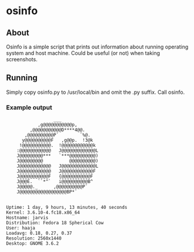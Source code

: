 # osinfo

## About
Osinfo is a simple script that prints out information about running operating
system and host machine. Could be useful (or not) when taking screenshots.

## Running
Simply copy osinfo.py to /usr/local/bin and omit the .py suffix. Call osinfo.

### Example output
                      ___                        
                ,g@@@@@@@@@@@p,                  
             ,@@@@@@@@@@@D****4@@.               
           ,@@@@@@@@@@P`        `%@.             
          y@@@@@@@@@@F   ,g@@p.  !3@k            
         !@@@@@@@@@@@.  !@@@@@@@@@@@@k           
        :@@@@@@@@@@@@   J@@@@@@@@@@@@@L          
        J@@@@@@@@@***   `***@@@@@@@@@@)          
        J@@@@@@@@@          @@@@@@@@@@)          
        J@@@@@@@@@@@@   J@@@@@@@@@@@@@L          
        J@@@@@@@@@@@@   J@@@@@@@@@@@@F           
        J@@@@@@@@@@@F   {@@@@@@@@@@@F            
        J@@@E.  ``*^`   i@@@@@@@@@@B^            
        J@@@@@._      ,@@@@@@@@@@P`              
        J@@@@@@@@@@@@@@@@@@BP*`                  
                                                 

    Uptime: 1 day, 9 hours, 13 minutes, 40 seconds
    Kernel: 3.6.10-4.fc18.x86_64
    Hostname: jarvis
    Distribution: Fedora 18 Spherical Cow
    User: haaja
    Loadavg: 0.18, 0.27, 0.37
    Resolution: 2560x1440
    Desktop: GNOME 3.6.2

